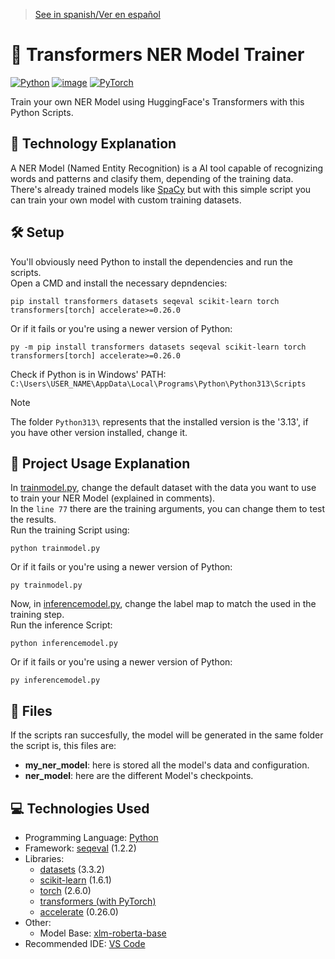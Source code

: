 > [See in spanish/Ver en español](https://github.com/LuisMiSanVe/TransformersNERTrainer/blob/main/README.es.md)
# 🤗 Transformers NER Model Trainer
[![Python](https://img.shields.io/badge/python-3670A0?style=for-the-badge&logo=python&logoColor=ffdd54)](https://www.python.org/)
[![image](https://img.shields.io/badge/Visual_Studio_Code-0078D4?style=for-the-badge&logo=visual%20studio%20code&logoColor=white)](https://code.visualstudio.com/)
[![PyTorch](https://img.shields.io/badge/PyTorch-%23EE4C2C.svg?style=for-the-badge&logo=PyTorch&logoColor=white)](https://pytorch.org/)

Train your own NER Model using HuggingFace's Transformers with this Python Scripts.

## 📝 Technology Explanation
A NER Model (Named Entity Recognition) is a AI tool capable of recognizing words and patterns and clasify them, depending of the training data.\
There's already trained models like [SpaCy](https://spacy.io/) but with this simple script you can train your own model with custom training datasets.

## 🛠️ Setup
You'll obviously need Python to install the dependencies and run the scripts.\
Open a CMD and install the necessary depndencies:
```
pip install transformers datasets seqeval scikit-learn torch transformers[torch] accelerate>=0.26.0
```
Or if it fails or you're using a newer version of Python:
```
py -m pip install transformers datasets seqeval scikit-learn torch transformers[torch] accelerate>=0.26.0
```
Check if Python is in Windows' PATH:
`C:\Users\USER_NAME\AppData\Local\Programs\Python\Python313\Scripts`

> [!NOTE]
> The folder `Python313\` represents that the installed version is the '3.13', if you have other version installed, change it.

## 🚀 Project Usage Explanation
In [trainmodel.py](https://github.com/LuisMiSanVe/TransformersNERTrainer/blob/main/trainmodel.py), change the default dataset with the data you want to use to train your NER Model (explained in comments).\
In the `line 77` there are the training arguments, you can change them to test the results.\
Run the training Script using:
```
python trainmodel.py
```
Or if it fails or you're using a newer version of Python:
```
py trainmodel.py
```
Now, in [inferencemodel.py](https://github.com/LuisMiSanVe/TransformersNERTrainer/blob/main/inferencemodel.py), change the label map to match the used in the training step.\
Run the inference Script:
```
python inferencemodel.py
```
Or if it fails or you're using a newer version of Python:
```
py inferencemodel.py
```

## 📂 Files
If the scripts ran succesfully, the model will be generated in the same folder the script is, this files are:
- **my_ner_model**: here is stored all the model's data and configuration.
- **ner_model**: here are the different Model's checkpoints.

## 💻 Technologies Used
- Programming Language: [Python](https://www.python.org/)
- Framework: [seqeval](https://github.com/chakki-works/seqeval) (1.2.2)
- Libraries:
  - [datasets](https://pypi.org/project/datasets/) (3.3.2)
  - [scikit-learn](https://pypi.org/project/scikit-learn/) (1.6.1)
  - [torch](https://pypi.org/project/torch/) (2.6.0)
  - [transformers (with PyTorch)](https://huggingface.co/docs/transformers/en/installation)
  - [accelerate](https://pypi.org/project/accelerate/) (0.26.0)
- Other:
  - Model Base: [xlm-roberta-base](https://huggingface.co/FacebookAI/xlm-roberta-base)
- Recommended IDE: [VS Code](https://code.visualstudio.com/)
